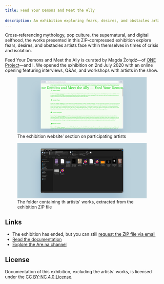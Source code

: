 ```yaml
---
title: Feed Your Demons and Meet the Ally

description: An exhibition exploring fears, desires, and obstacles artists face within themselves in times of crisis and isolation.
---
```

Cross-referencing mythology, pop culture, the supernatural, and digital selfhood, the works presented in this ZIP-compressed exhibition explore fears, desires, and obstacles artists face within themselves in times of crisis and isolation.

Feed Your Demons and Meet the Ally is curated by Magda Żołędź—of [ONE Project](https://one-project.co.uk/)—and I. We opened the exhibition on 2nd July 2020 with an online opening featuring interviews, Q&As, and workshops with artists in the show.

<figure>
    <img src="assets/feedyourdemons/site.png" alt="The exhibition website, section on participating artists" loading="lazy">
    <figcaption>The exhibition website' section on participating artists</figcaption>
</figure>

<figure>
    <img src="assets/feedyourdemons/feed-your-demons.png" alt="The exhibition folder, extracted from a ZIP file" loading="lazy">
    <figcaption>The folder containing th artists' works, extracted from the exhibition ZIP file</figcaption>
</figure>

## Links
* The exhibition has ended, but you can still [request the ZIP file via email](mailto:frn.imola@gmail.com?subject=Feed%20Your%20Demons%20and%20Meet%20the%20Ally%20-%20ZIP%20File&body=Hello!)
* [Read the documentation](https://feedyourdemons.cargo.site/)
* [Explore the Are.na channel](https://www.are.na/francesco-imola-2o2ng4qooxm/feed-your-demons-and-meet-the-ally)

## License
Documentation of this exhibition, excluding the artists' works, is licensed under the <a rel="license" href="https://creativecommons.org/licenses/by-nc/4.0/" target="_blank" rel="noopener noreferrer">CC BY-NC 4.0 License</a>.